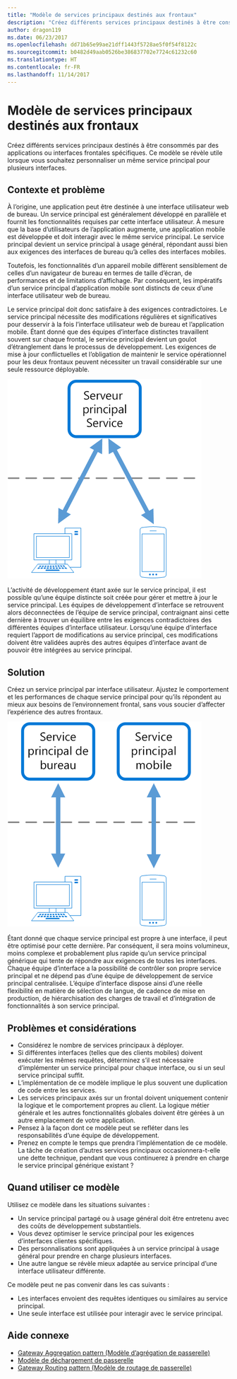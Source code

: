 ```yaml
---
title: "Modèle de services principaux destinés aux frontaux"
description: "Créez différents services principaux destinés à être consommés par des applications ou interfaces frontales spécifiques."
author: dragon119
ms.date: 06/23/2017
ms.openlocfilehash: dd71b65e99ae21dff1443f5728ae5f0f54f8122c
ms.sourcegitcommit: b0482d49aab0526be386837702e7724c61232c60
ms.translationtype: HT
ms.contentlocale: fr-FR
ms.lasthandoff: 11/14/2017
---
```

# <a name="backends-for-frontends-pattern"></a>Modèle de services principaux destinés aux frontaux

Créez différents services principaux destinés à être consommés par des applications ou interfaces frontales spécifiques. Ce modèle se révèle utile lorsque vous souhaitez personnaliser un même service principal pour plusieurs interfaces.

## <a name="context-and-problem"></a>Contexte et problème

À l’origine, une application peut être destinée à une interface utilisateur web de bureau. Un service principal est généralement développé en parallèle et fournit les fonctionnalités requises par cette interface utilisateur. À mesure que la base d’utilisateurs de l’application augmente, une application mobile est développée et doit interagir avec le même service principal. Le service principal devient un service principal à usage général, répondant aussi bien aux exigences des interfaces de bureau qu’à celles des interfaces mobiles.

Toutefois, les fonctionnalités d’un appareil mobile diffèrent sensiblement de celles d’un navigateur de bureau en termes de taille d’écran, de performances et de limitations d’affichage. Par conséquent, les impératifs d’un service principal d’application mobile sont distincts de ceux d’une interface utilisateur web de bureau. 

Le service principal doit donc satisfaire à des exigences contradictoires. Le service principal nécessite des modifications régulières et significatives pour desservir à la fois l’interface utilisateur web de bureau et l’application mobile. Étant donné que des équipes d’interface distinctes travaillent souvent sur chaque frontal, le service principal devient un goulot d’étranglement dans le processus de développement. Les exigences de mise à jour conflictuelles et l’obligation de maintenir le service opérationnel pour les deux frontaux peuvent nécessiter un travail considérable sur une seule ressource déployable.

![](./_images/backend-for-frontend.png) 

L’activité de développement étant axée sur le service principal, il est possible qu’une équipe distincte soit créée pour gérer et mettre à jour le service principal. Les équipes de développement d’interface se retrouvent alors déconnectées de l’équipe de service principal, contraignant ainsi cette dernière à trouver un équilibre entre les exigences contradictoires des différentes équipes d’interface utilisateur. Lorsqu’une équipe d’interface requiert l’apport de modifications au service principal, ces modifications doivent être validées auprès des autres équipes d’interface avant de pouvoir être intégrées au service principal. 

## <a name="solution"></a>Solution

Créez un service principal par interface utilisateur. Ajustez le comportement et les performances de chaque service principal pour qu’ils répondent au mieux aux besoins de l’environnement frontal, sans vous soucier d’affecter l’expérience des autres frontaux.

![](./_images/backend-for-frontend-example.png) 

Étant donné que chaque service principal est propre à une interface, il peut être optimisé pour cette dernière. Par conséquent, il sera moins volumineux, moins complexe et probablement plus rapide qu’un service principal générique qui tente de répondre aux exigences de toutes les interfaces. Chaque équipe d’interface a la possibilité de contrôler son propre service principal et ne dépend pas d’une équipe de développement de service principal centralisée. L’équipe d’interface dispose ainsi d’une réelle flexibilité en matière de sélection de langue, de cadence de mise en production, de hiérarchisation des charges de travail et d’intégration de fonctionnalités à son service principal.

## <a name="issues-and-considerations"></a>Problèmes et considérations

- Considérez le nombre de services principaux à déployer.
- Si différentes interfaces (telles que des clients mobiles) doivent exécuter les mêmes requêtes, déterminez s’il est nécessaire d’implémenter un service principal pour chaque interface, ou si un seul service principal suffit.
- L’implémentation de ce modèle implique le plus souvent une duplication de code entre les services.
- Les services principaux axés sur un frontal doivent uniquement contenir la logique et le comportement propres au client. La logique métier générale et les autres fonctionnalités globales doivent être gérées à un autre emplacement de votre application.
- Pensez à la façon dont ce modèle peut se refléter dans les responsabilités d’une équipe de développement.
- Prenez en compte le temps que prendra l’implémentation de ce modèle. La tâche de création d’autres services principaux occasionnera-t-elle une dette technique, pendant que vous continuerez à prendre en charge le service principal générique existant ?

## <a name="when-to-use-this-pattern"></a>Quand utiliser ce modèle

Utilisez ce modèle dans les situations suivantes :

- Un service principal partagé ou à usage général doit être entretenu avec des coûts de développement substantiels.
- Vous devez optimiser le service principal pour les exigences d’interfaces clientes spécifiques.
- Des personnalisations sont appliquées à un service principal à usage général pour prendre en charge plusieurs interfaces.
- Une autre langue se révèle mieux adaptée au service principal d’une interface utilisateur différente.

Ce modèle peut ne pas convenir dans les cas suivants :

- Les interfaces envoient des requêtes identiques ou similaires au service principal.
- Une seule interface est utilisée pour interagir avec le service principal.

## <a name="related-guidance"></a>Aide connexe

- [Gateway Aggregation pattern (Modèle d’agrégation de passerelle)](./gateway-aggregation.md)
- [Modèle de déchargement de passerelle](./gateway-offloading.md)
- [Gateway Routing pattern (Modèle de routage de passerelle)](./gateway-routing.md)


